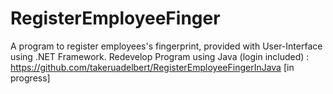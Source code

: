 # RegisterEmployeeFinger

A program to register employees's fingerprint, provided with User-Interface using .NET Framework.
Redevelop Program using Java (login included) : https://github.com/takeruadelbert/RegisterEmployeeFingerInJava [in progress]
